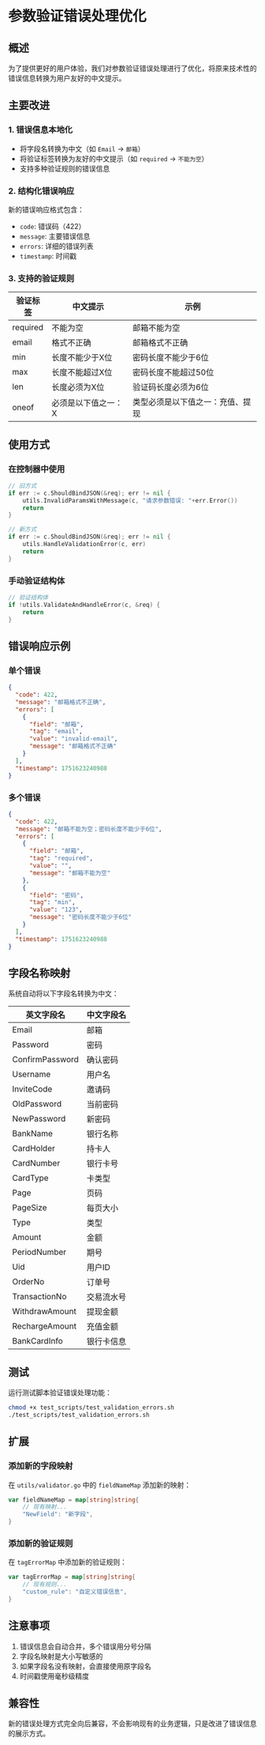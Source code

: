 # 参数验证错误处理优化

## 概述

为了提供更好的用户体验，我们对参数验证错误处理进行了优化，将原来技术性的错误信息转换为用户友好的中文提示。

## 主要改进

### 1. 错误信息本地化

- 将字段名转换为中文（如 `Email` → `邮箱`）
- 将验证标签转换为友好的中文提示（如 `required` → `不能为空`）
- 支持多种验证规则的错误信息

### 2. 结构化错误响应

新的错误响应格式包含：
- `code`: 错误码（422）
- `message`: 主要错误信息
- `errors`: 详细的错误列表
- `timestamp`: 时间戳

### 3. 支持的验证规则

| 验证标签 | 中文提示 | 示例 |
|---------|---------|------|
| required | 不能为空 | 邮箱不能为空 |
| email | 格式不正确 | 邮箱格式不正确 |
| min | 长度不能少于X位 | 密码长度不能少于6位 |
| max | 长度不能超过X位 | 密码长度不能超过50位 |
| len | 长度必须为X位 | 验证码长度必须为6位 |
| oneof | 必须是以下值之一：X | 类型必须是以下值之一：充值、提现 |

## 使用方式

### 在控制器中使用

```go
// 旧方式
if err := c.ShouldBindJSON(&req); err != nil {
    utils.InvalidParamsWithMessage(c, "请求参数错误: "+err.Error())
    return
}

// 新方式
if err := c.ShouldBindJSON(&req); err != nil {
    utils.HandleValidationError(c, err)
    return
}
```

### 手动验证结构体

```go
// 验证结构体
if !utils.ValidateAndHandleError(c, &req) {
    return
}
```

## 错误响应示例

### 单个错误

```json
{
  "code": 422,
  "message": "邮箱格式不正确",
  "errors": [
    {
      "field": "邮箱",
      "tag": "email",
      "value": "invalid-email",
      "message": "邮箱格式不正确"
    }
  ],
  "timestamp": 1751623240988
}
```

### 多个错误

```json
{
  "code": 422,
  "message": "邮箱不能为空；密码长度不能少于6位",
  "errors": [
    {
      "field": "邮箱",
      "tag": "required",
      "value": "",
      "message": "邮箱不能为空"
    },
    {
      "field": "密码",
      "tag": "min",
      "value": "123",
      "message": "密码长度不能少于6位"
    }
  ],
  "timestamp": 1751623240988
}
```

## 字段名称映射

系统自动将以下字段名转换为中文：

| 英文字段名 | 中文字段名 |
|-----------|-----------|
| Email | 邮箱 |
| Password | 密码 |
| ConfirmPassword | 确认密码 |
| Username | 用户名 |
| InviteCode | 邀请码 |
| OldPassword | 当前密码 |
| NewPassword | 新密码 |
| BankName | 银行名称 |
| CardHolder | 持卡人 |
| CardNumber | 银行卡号 |
| CardType | 卡类型 |
| Page | 页码 |
| PageSize | 每页大小 |
| Type | 类型 |
| Amount | 金额 |
| PeriodNumber | 期号 |
| Uid | 用户ID |
| OrderNo | 订单号 |
| TransactionNo | 交易流水号 |
| WithdrawAmount | 提现金额 |
| RechargeAmount | 充值金额 |
| BankCardInfo | 银行卡信息 |

## 测试

运行测试脚本验证错误处理功能：

```bash
chmod +x test_scripts/test_validation_errors.sh
./test_scripts/test_validation_errors.sh
```

## 扩展

### 添加新的字段映射

在 `utils/validator.go` 中的 `fieldNameMap` 添加新的映射：

```go
var fieldNameMap = map[string]string{
    // 现有映射...
    "NewField": "新字段",
}
```

### 添加新的验证规则

在 `tagErrorMap` 中添加新的验证规则：

```go
var tagErrorMap = map[string]string{
    // 现有规则...
    "custom_rule": "自定义错误信息",
}
```

## 注意事项

1. 错误信息会自动合并，多个错误用分号分隔
2. 字段名映射是大小写敏感的
3. 如果字段名没有映射，会直接使用原字段名
4. 时间戳使用毫秒级精度

## 兼容性

新的错误处理方式完全向后兼容，不会影响现有的业务逻辑，只是改进了错误信息的展示方式。 